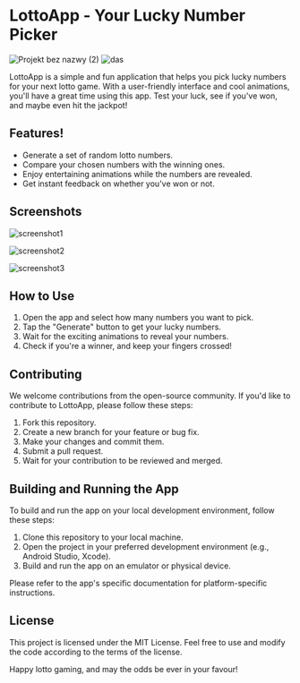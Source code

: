 <h1>LottoApp - Your Lucky Number Picker</h1>

![Projekt bez nazwy (2)](https://github.com/neuropython/mobile_app_dev/assets/128989743/eb47e591-d9ef-4ac2-9802-24daf145059d)
![das]([https://github.com/mobile_app_dev/app/res/drawable/lotto_gif.gif](https://github.com/neuropython/mobile_app_dev/blob/master/app/src/main/res/drawable/lotto_gif.gif))


LottoApp is a simple and fun application that helps you pick lucky numbers for your next lotto game. With a user-friendly interface and cool animations, you'll have a great time using this app. Test your luck, see if you've won, and maybe even hit the jackpot!

## Features!

- Generate a set of random lotto numbers.
- Compare your chosen numbers with the winning ones.
- Enjoy entertaining animations while the numbers are revealed.
- Get instant feedback on whether you've won or not.

## Screenshots

![screenshot1](https://github.com/neuropython/mobile_app_dev/assets/128989743/7984829a-dd39-4bb0-91cb-94c6d6b042f1)

![screenshot2](https://github.com/neuropython/mobile_app_dev/assets/128989743/4c36e081-3fc2-4e1f-8ed1-f34581afa909)

![screenshot3](https://github.com/neuropython/mobile_app_dev/assets/128989743/bd522981-90cd-4ceb-9e96-bbbb2fc34d65)


## How to Use

1. Open the app and select how many numbers you want to pick.
2. Tap the "Generate" button to get your lucky numbers.
3. Wait for the exciting animations to reveal your numbers.
4. Check if you're a winner, and keep your fingers crossed!

## Contributing

We welcome contributions from the open-source community. If you'd like to contribute to LottoApp, please follow these steps:

1. Fork this repository.
2. Create a new branch for your feature or bug fix.
3. Make your changes and commit them.
4. Submit a pull request.
5. Wait for your contribution to be reviewed and merged.

## Building and Running the App

To build and run the app on your local development environment, follow these steps:

1. Clone this repository to your local machine.
2. Open the project in your preferred development environment (e.g., Android Studio, Xcode).
3. Build and run the app on an emulator or physical device.

Please refer to the app's specific documentation for platform-specific instructions.

## License

This project is licensed under the MIT License. Feel free to use and modify the code according to the terms of the license.

Happy lotto gaming, and may the odds be ever in your favour!

